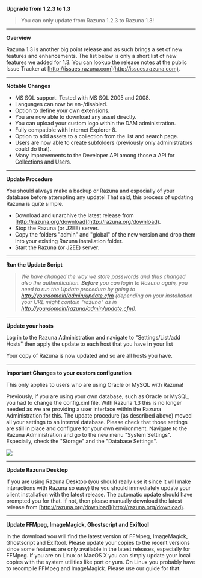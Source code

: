 **Upgrade from 1.2.3 to 1.3**

> You can only update from Razuna 1.2.3 to Razuna 1.3!

___

**Overview**

Razuna 1.3 is another big point release and as such brings a set of new features and enhancements. The list below is only a short list of new features we added for 1.3. You can lookup the release notes at the public Issue Tracker at [http://issues.razuna.com](http://issues.razuna.com).

___

**Notable Changes**

 * MS SQL support. Tested with MS SQL 2005 and 2008.
 * Languages can now be en-/disabled.
 * Option to define your own extensions.
 * You are now able to download any asset directly.
 * You can upload your custom logo within the DAM administration.
 * Fully compatible with Internet Explorer 8.
 * Option to add assets to a collection from the list and search page.
 * Users are now able to create subfolders (previously only administrators could do that).
 * Many improvements to the Developer API among those a API for Collections and Users.

___

**Update Procedure**

You should always make a backup or Razuna and especially of your database before attempting any update! That said, this process of updating Razuna is quite simple.

 * Download and unarchive the latest release from [http://razuna.org/download](http://razuna.org/download).
 * Stop the Razuna (or J2EE) server.
 * Copy the folders "admin" and "global" of the new version and drop them into your existing Razuna installation folder.
 * Start the Razuna (or J2EE) server.

___

**Run the Update Script**

> *We have changed the way we store passwords and thus changed also the authentication. **Before** you can login to Razuna again, you need to run the Update procedure by going to [http://yourdomain/admin/update.cfm](http://yourdomain/admin/update.cfm) (depending on your installation your URL might contain "razuna" as in [http://yourdomain/razuna/admin/update.cfm](http://yourdomain/razuna/admin/update.cfm)).*

___

**Update your hosts**

Log in to the Razuna Administration and navigate to "Settings/List/add Hosts" then apply the update to each host that you have in your list

Your copy of Razuna is now updated and so are all hosts you have.

___

**Important Changes to your custom configuration**

This only applies to users who are using Oracle or MySQL with Razuna! 

Previously, if you are using your own database, such as Oracle or MySQL, you had to change the config.xml file. With Razuna 1.3 this is no longer needed as we are providing a user interface within the Razuna Administration for this. The update procedure (as described above) moved all your settings to an internal database. Please check that those settings are still in place and configure for your own environment. Navigate to the Razuna Administration and go to the new menu "System Settings". Especially, check the "Storage" and the "Database Settings".

![](/upgrade/img/admin.png)

___

**Update Razuna Desktop**

If you are using Razuna Desktop (you should really use it since it will make interactions with Razuna so easy) the you should immediately update your client installation with the latest release. The automatic update should have prompted you for that. If not, then please manually download the latest release from [http://razuna.org/download](http://razuna.org/download).

___

**Update FFMpeg, ImageMagick, Ghostscript and Exiftool**

In the download you will find the latest version of FFMpeg, ImageMagick, Ghostscript and Exiftool. Please update your copies to the recent versions since some features are only available in the latest releases, especially for FFMpeg. If you are on Linux or MacOS X you can simply update your local copies with the system utilities like port or yum. On Linux you probably have to recompile FFMpeg and ImageMagick. Please use our guide for that.


